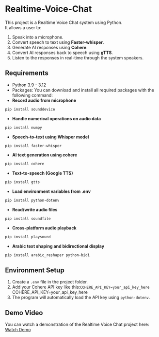 # Realtime-Voice-Chat

This project is a Realtime Voice Chat system using Python.  
It allows a user to:  
1. Speak into a microphone.  
2. Convert speech to text using **Faster-whisper**.  
3. Generate AI responses using **Cohere**.  
4. Convert AI responses back to speech using **gTTS**.  
5. Listen to the responses in real-time through the system speakers.


## Requirements
- Python 3.9 - 3.12  
- Packages:
You can download and install all required packages with the following command:  
- **Record audio from microphone**
```bash
pip install sounddevice
```
- **Handle numerical operations on audio data**
```bash
pip install numpy
```
- **Speech-to-text using Whisper model**
```bash
pip install faster-whisper
```
- **AI text generation using cohere**
```bash
pip install cohere
```
- **Text-to-speech (Google TTS)**
```bash
pip install gtts
```
- **Load environment variables from .env**
```bash
pip install python-dotenv
```
- **Read/write audio files**
```bash
pip install soundfile
```
- **Cross-platform audio playback**
```bash
pip install playsound
```
- **Arabic text shaping and bidirectional display**
```bash
pip install arabic_reshaper python-bidi
```
## Environment Setup

1. Create a `.env` file in the project folder.  
2. Add your Cohere API key like this:`COHERE_API_KEY=your_api_key_here`
COHERE_API_KEY=your_api_key_here
3. The program will automatically load the API key using `python-dotenv`.

## Demo Video

You can watch a demonstration of the Realtime Voice Chat project here:
[Watch Demo](demo_video.mp4)

